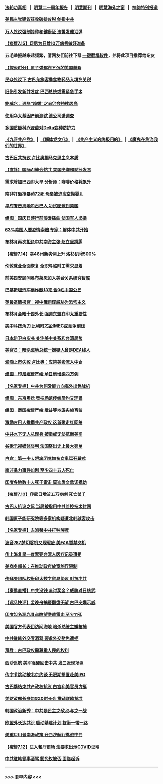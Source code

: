 #### [法轮功真相](https://github.com/gfw-breaker/truth/blob/master/README.md?t=0) &nbsp;&nbsp;|&nbsp;&nbsp; [明慧二十周年报告](https://github.com/gfw-breaker/mh-reports/blob/master/README.md?t=0) &nbsp;&nbsp;|&nbsp;&nbsp;[明慧期刊](https://github.com/gfw-breaker/mh-qikan) &nbsp;&nbsp;|&nbsp;&nbsp; [明慧海外之窗](https://github.com/gfw-breaker/mh-news/blob/master/README.md?t=0) &nbsp;&nbsp;|&nbsp;&nbsp; [神韵特别报道](https://github.com/gfw-breaker/mh-news/blob/master/shenyun.md?t=0)
#### [美民主党建议征收碳排放税 剑指中共](../pages/nsc418/n13090773.md?t=07152251) 
#### [万人抗议强制接种和健康证 法警发催泪弹](../pages/nsc418/n13090673.md?t=07152251) 
#### [【疫情7.15】印尼为日增10万病例做好准备](../pages/nsc418/n13090498.md?t=07152251) 
#### 五毛举报越来越频繁，请网友们前往下载 [一键翻墙软件](https://github.com/gfw-breaker/ssr-accounts)，并将此项目推荐给亲友
#### [【探索时分】原子弹都炸不沉的美国航母](../pages/nsc418/n13084764.md?t=07152251) 
#### [民众抗议下 古巴允旅客携食物药品入境免关税](../pages/nsc418/n13090221.md?t=07152251) 
#### [旧伤引发新并发症 巴西总统或需紧急手术](../pages/nsc418/n13089633.md?t=07152251) 
#### [鲍威尔：通胀“趋缓”之前仍会持续居高](../pages/nsc418/n13089277.md?t=07152251) 
#### [使用华大基因产前测试 德公司遭调查](../pages/nsc418/n13089175.md?t=07152251) 
#### [多国质疑科兴疫苗对Delta变种防护力](../pages/nsc418/n13089147.md?t=07152251) 
#### [《九评共产党》](https://github.com/begood0513/9ping.md/blob/master/README.md) &nbsp;|&nbsp; [《解体党文化》](../../../../jtdwh.md/blob/master/README.md)  &nbsp;|&nbsp; [《共产主义的终极目的》](../../../../gczydzjmd.md/blob/master/README.md) &nbsp;|&nbsp; [《魔鬼在统治我们的世界》](../../../../mgztzwmdsj.md/blob/master/README.md) 
#### [古巴反共抗议 卢比奥揭马克思主义本质](../pages/nsc418/n13089106.md?t=07152251) 
#### [【直播】国际AI峰会抗共 美国务卿和防长发言](../pages/nsc418/n13089020.md?t=07152251) 
#### [需求增加巴西却大旱 分析师：咖啡价格将飙升](../pages/nsc418/n13088863.md?t=07152251) 
#### [南非打砸抢暴动72死 母亲被迫高空抛婴儿](../pages/nsc418/n13088915.md?t=07152251) 
#### [华府警告海地和古巴人 勿试图逃到美国](../pages/nsc418/n13088680.md?t=07152251) 
#### [组图：国庆日游行前浪漫插曲 法国军人求婚](../pages/nsc418/n13088568.md?t=07152251) 
#### [63%美国人要疫情索赔 专家：解体中共开始](../pages/nsc418/n13088738.md?t=07152251) 
#### [布林肯再次拒绝中共南海主张 赵立坚跳脚](../pages/nsc418/n13088630.md?t=07152251) 
#### [【疫情7.14】美46州新病例上升 洛杉矶增500%](../pages/nsc418/n13088210.md?t=07152251) 
#### [伦敦就业全面恢复 全职与临时工需求显着](../pages/nsc418/n13087625.md?t=07152251) 
#### [前美国安顾问奥布莱恩加入美台关系研究智库](../pages/nsc418/n13087914.md?t=07152251) 
#### [巴基斯坦汽车爆炸酿13死 含9名中国公民](../pages/nsc418/n13087915.md?t=07152251) 
#### [英最高情报官：视中俄间谍威胁为恐怖主义](../pages/nsc418/n13087657.md?t=07152251) 
#### [布林肯会晤十国外长 强调东盟在印太重要性](../pages/nsc418/n13087385.md?t=07152251) 
#### [美中科技角力 比利时芯企IMEC成竞争前线](../pages/nsc418/n13086846.md?t=07152251) 
#### [日本防卫白皮书 关注美中关系和台湾局势](../pages/nsc418/n13086796.md?t=07152251) 
#### [美官员：暗杀海地总统一嫌疑人曾是DEA线人](../pages/nsc418/n13087057.md?t=07152251) 
#### [滴滴上市失败 卢比奥：应禁美资流入中企](../pages/nsc418/n13086604.md?t=07152251) 
#### [组图：印尼疫情严峻 单日新增逾四万例](../pages/nsc418/n13085957.md?t=07152251) 
#### [【名家专栏】中共为何没能力向海外出售战机](../pages/nsc418/n13086154.md?t=07152251) 
#### [组图：东京奥运 竞技场馆传统简约又环保](../pages/nsc418/n13085345.md?t=07152251) 
#### [组图：泰国疫情严峻 曼谷等地区实施宵禁](../pages/nsc418/n13085736.md?t=07152251) 
#### [激励古巴人推翻共产政权 这首歌走红网络](../pages/nsc418/n13086611.md?t=07152251) 
#### [中共水下无人机现身 被指或无法抗衡美军](../pages/nsc418/n13086338.md?t=07152251) 
#### [谷歌无视媒体谈判 法国祭出史上最大罚单](../pages/nsc418/n13086267.md?t=07152251) 
#### [白宫：第一夫人将率团参加东京奥运开幕式](../pages/nsc418/n13086389.md?t=07152251) 
#### [南非暴力事件加剧 至少四十五人死亡](../pages/nsc418/n13086265.md?t=07152251) 
#### [印度各地数十人死于雷击 莫迪发文承诺援助](../pages/nsc418/n13085574.md?t=07152251) 
#### [【疫情7.13】印尼日增近五万病例 死亡破千](../pages/nsc418/n13085637.md?t=07152251) 
#### [古巴人抗议之际 当局被指用中共监控技术封网](../pages/nsc418/n13085655.md?t=07152251) 
#### [韩国原子能研究院等多家机构疑遭北韩骇客攻击](../pages/nsc418/n13084921.md?t=07152251) 
#### [【名家专栏】左派替中共打种族牌](../pages/nsc418/n13083357.md?t=07152251) 
#### [波音787梦幻客机又现瑕疵 美FAA暂禁交机](../pages/nsc418/n13085369.md?t=07152251) 
#### [传上海复星一度索要台湾人医疗记录遭拒](../pages/nsc418/n13085033.md?t=07152251) 
#### [美商务部长：在推动政府放宽旅行限制](../pages/nsc418/n13084853.md?t=07152251) 
#### [传拜登团队权衡印太数字贸易协议 对抗中共](../pages/nsc418/n13084918.md?t=07152251) 
#### [【秦鹏直播】中共没钱 追讨奖金？威胁对日核武](../pages/nsc418/n13084753.md?t=07152251) 
#### [【远见快评】孟晚舟搞砸翻盘无望 古巴突爆示威](../pages/nsc418/n13084696.md?t=07152251) 
#### [印度知名观光景点瞭望塔遭雷击 至少11死](../pages/nsc418/n13084651.md?t=07152251) 
#### [美国官方代表团访问海地 暗杀总统主嫌被捕](../pages/nsc418/n13084472.md?t=07152251) 
#### [中共驻韩外交官酒驾 要求外交豁免遭拒](../pages/nsc418/n13084473.md?t=07152251) 
#### [拜登：古巴政权需尊重人民的权利](../pages/nsc418/n13084399.md?t=07152251) 
#### [西沙巡航 美军强硬回击中共 发三张现场照](../pages/nsc418/n13084288.md?t=07152251) 
#### [传字节跳动被北京约谈 无限期搁置赴美IPO](../pages/nsc418/n13084068.md?t=07152251) 
#### [古巴爆结束共产政权抗议 白宫和美官员力挺](../pages/nsc418/n13084114.md?t=07152251) 
#### [美财政部长参加G20财长会 推动联欧抗共](../pages/nsc418/n13084153.md?t=07152251) 
#### [韩国政治新秀：中共是民主之敌 必与之一战](../pages/nsc418/n13084088.md?t=07152251) 
#### [欧盟外长达共识 启动基建计划 抗衡一带一路](../pages/nsc418/n13083860.md?t=07152251) 
#### [美重申川普南海政策 在西沙航行挑战中共](../pages/nsc418/n13083923.md?t=07152251) 
#### [【疫情7.12】进入餐厅商场 法要求出示COVID证明](../pages/nsc418/n13083387.md?t=07152251) 
#### [中共驻韩领事酒驾 豁免权被否 面临起诉](../pages/nsc418/n13083472.md?t=07152251) 

----
#### [ >>> 更早内容 <<< ](../indexes/nsc418-earlier.md)
